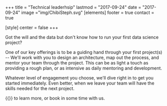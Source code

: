 +++
title = "Technical leaderhsip"
lastmod = "2017-09-24"
date = "2017-09-24"
image ="img/ChibiSteph.svg"
[elements]
  footer = true
  contact = true

[style]
  center = false
+++

Got the will and the data but don't know how to run your first data science project? 

One of our key offerings is to be a guiding hand through your first project(s) -- We'll work with you to design an architecture, map out the process, and mentor your team through the project. This can be as light a touch as providing a rough plan, or as intensive as daily mentoring and development.

Whatever level of engagement you choose, we'll dive right in to get you started immediately. Even better, when we leave your team will have the skills needed for the next project.


{{<btn href="//itsalocke.com/#contact" msg="Talk to us">}} to learn more, or book in some time with us.
